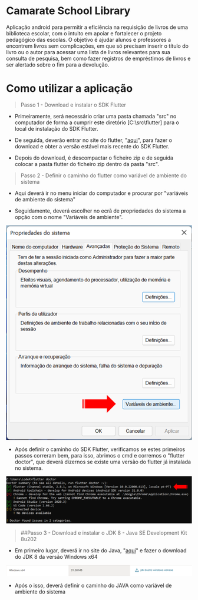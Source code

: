 # Camarate School Library

Aplicação android para permitir a eficiência na requisição de livros de uma biblioteca escolar, com o intuito em apoiar e fortalecer o projeto pedagógico das escolas. O objetivo é ajudar alunos e professores a encontrem livros sem complicações, em que só precisam inserir o título do livro ou o autor para acessar uma lista de livros relevantes para sua consulta de pesquisa, bem como fazer registros de empréstimos de livros e ser alertado sobre o fim para a devolução.

# Como utilizar a aplicação

> Passo 1 - Download e instalar o SDK Flutter

- Primeiramente, será necessário criar uma pasta chamada "src" no computador de forma a cumprir este diretório [C:\src\flutter] para o local de instalação do SDK Flutter.

- De seguida, deverão entrar no site do flutter, "[aqui](https://docs.flutter.dev/get-started/install/windows)", para fazer o download e obter a versão estável mais recente do SDK Flutter.

- Depois do download, é descompactar o ficheiro zip e de seguida colocar a pasta flutter do ficheiro zip dentro da pasta "src".

> Passo 2 - Definir o caminho do flutter como variável de ambiente do sistema

- Aqui deverá ir no menu iniciar do computador e procurar por "variáveis de ambiente do sistema"

- Seguidamente, deverá escolher no ecrã de propriedades do sistema a opção com o nome "Variáveis de ambiente".

![Alt text](assets/images/outros/propriedades_do_sistema.png?raw=true "Propriedades do sistema")

- Após definir o caminho do SDK Flutter, verificamos se estes primeiros passos correram bem, para isso, abrimos o cmd e corremos o "flutter doctor", que deverá dizernos se existe uma versão do flutter já instalada no sistema.

![Alt text](assets/images/outros/cmd.png?raw=true "Cmd")


> ##Passo 3 - Download e instalar o JDK 8 - Java SE Development Kit 8u202

- Em primeiro lugar, deverá ir no site do Java, "[aqui](https://www.oracle.com/pt/java/technologies/javase/javase8-archive-downloads.html)" e fazer o download do JDK 8 da versão Windows x64

![Alt text](assets/images/outros/jdk8.png?raw=true "JDK8")

- Após o isso, deverá definir o caminho do JAVA como variável de ambiente do sistema

